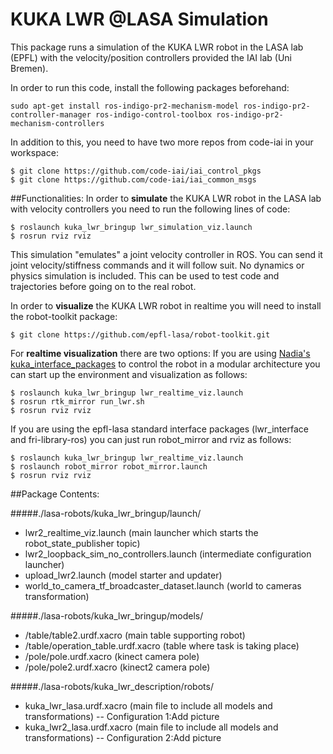 # KUKA LWR @LASA Simulation 
This package runs a simulation of the KUKA LWR robot in the LASA lab (EPFL) with the velocity/position controllers provided the IAI lab (Uni Bremen).


In order to run this code, install the following packages beforehand:
 
```
sudo apt-get install ros-indigo-pr2-mechanism-model ros-indigo-pr2-controller-manager ros-indigo-control-toolbox ros-indigo-pr2-mechanism-controllers
```

In addition to this, you need to have two more repos from code-iai in your workspace:

```
$ git clone https://github.com/code-iai/iai_control_pkgs
$ git clone https://github.com/code-iai/iai_common_msgs
```

##Functionalities:
In order to **simulate** the KUKA LWR robot in the LASA lab with velocity controllers you need to run the following lines of code:

```
$ roslaunch kuka_lwr_bringup lwr_simulation_viz.launch
$ rosrun rviz rviz
```

This simulation "emulates" a joint velocity controller in ROS. You can send it joint velocity/stiffness commands and it will follow suit. No dynamics or physics simulation is included. This can be used to test code and trajectories before going on to the real robot.

In order to **visualize** the KUKA LWR robot in realtime you will need to install the robot-toolkit package:
```
$ git clone https://github.com/epfl-lasa/robot-toolkit.git
```

For **realtime visualization** there are two options:
If you are using [Nadia's kuka_interface_packages](https://github.com/nbfigueroa/kuka_interface_packages.git) to control the robot in a modular architecture you can start up the environment and visualization as follows:

```
$ roslaunch kuka_lwr_bringup lwr_realtime_viz.launch
$ rosrun rtk_mirror run_lwr.sh
$ rosrun rviz rviz
```

If you are using the epfl-lasa standard interface packages (lwr_interface and fri-library-ros) you can just run robot_mirror and rviz as follows:

```
$ roslaunch kuka_lwr_bringup lwr_realtime_viz.launch
$ roslaunch robot_mirror robot_mirror.launch
$ rosrun rviz rviz
```

##Package Contents:

#####./lasa-robots/kuka_lwr_bringup/launch/  
- lwr2_realtime_viz.launch (main launcher which starts the robot_state_publisher topic)
- lwr2_loopback_sim_no_controllers.launch (intermediate configuration launcher)
- upload_lwr2.launch (model starter and updater)
- world_to_camera_tf_broadcaster_dataset.launch (world to cameras transformation)

#####./lasa-robots/kuka_lwr_bringup/models/  
- /table/table2.urdf.xacro (main table supporting robot)
- /table/operation_table.urdf.xacro (table where task is taking place)
- /pole/pole.urdf.xacro (kinect camera pole)
- /pole/pole2.urdf.xacro (kinect2 camera pole)

#####./lasa-robots/kuka_lwr_description/robots/  
- kuka_lwr_lasa.urdf.xacro (main file to include all models and transformations) -- Configuration 1:Add picture
- kuka_lwr2_lasa.urdf.xacro (main file to include all models and transformations) -- Configuration 2:Add picture
